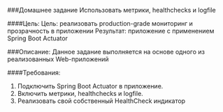 ###Домашнее задание
Использовать метрики, healthchecks и logfile

####Цель:
Цель: реализовать production-grade мониторинг и прозрачность в приложении
Результат: приложение с применением Spring Boot Actuator

###Описание:
Данное задание выполняется на основе одного из реализованных Web-приложений

####Требования:
1. Подключить Spring Boot Actuator в приложение.
2. Включить метрики, healthchecks и logfile.
3. Реализовать свой собственный HealthCheck индикатор